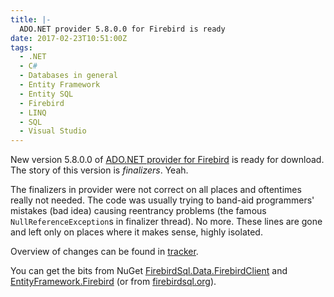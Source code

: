 ```yaml
---
title: |-
  ADO.NET provider 5.8.0.0 for Firebird is ready
date: 2017-02-23T10:51:00Z
tags:
  - .NET
  - C#
  - Databases in general
  - Entity Framework
  - Entity SQL
  - Firebird
  - LINQ
  - SQL
  - Visual Studio
---
```

New version 5.8.0.0 of [ADO.NET provider for Firebird][1] is ready for download. The story of this version is _finalizers_. Yeah.

<!-- excerpt -->

The finalizers in provider were not correct on all places and oftentimes really not needed. The code was usually trying to band-aid programmers' mistakes (bad idea) causing reentrancy problems (the famous `NullReferenceException`s in finalizer thread). No more. These lines are gone and left only on places where it makes sense, highly isolated.

Overview of changes can be found in [tracker][4].

You can get the bits from NuGet [FirebirdSql.Data.FirebirdClient][2] and [EntityFramework.Firebird][3] (or from [firebirdsql.org][1]).

[1]: http://www.firebirdsql.org/en/net-provider/
[2]: http://www.nuget.org/packages/FirebirdSql.Data.FirebirdClient/
[3]: http://www.nuget.org/packages/EntityFramework.Firebird/
[4]: http://tracker.firebirdsql.org/browse/DNET/fixforversion/10804